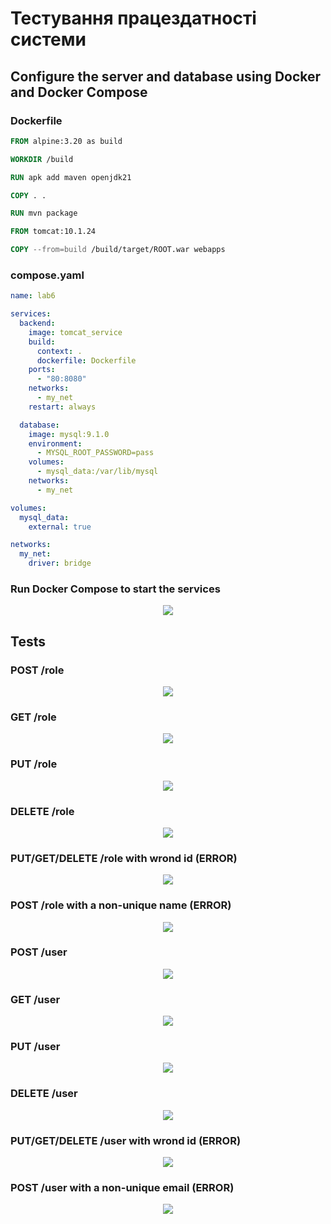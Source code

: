 # Тестування працездатності системи

## Configure the server and database using Docker and Docker Compose

### Dockerfile

```Dockerfile
FROM alpine:3.20 as build

WORKDIR /build

RUN apk add maven openjdk21

COPY . .

RUN mvn package

FROM tomcat:10.1.24

COPY --from=build /build/target/ROOT.war webapps
```

### compose.yaml

```yaml
name: lab6

services:
  backend:
    image: tomcat_service
    build:
      context: .
      dockerfile: Dockerfile
    ports:
      - "80:8080"
    networks:
      - my_net
    restart: always

  database:
    image: mysql:9.1.0
    environment:
      - MYSQL_ROOT_PASSWORD=pass
    volumes:
      - mysql_data:/var/lib/mysql
    networks:
      - my_net

volumes:
  mysql_data:
    external: true

networks:
  my_net:
    driver: bridge
```

### Run Docker Compose to start the services

<p align="center">
    <img src="./img0.jpg">
</p>

## Tests

### POST /role

<p align="center">
    <img src="./img1.png">
</p>

### GET /role

<p align="center">
    <img src="./img2.png">
</p>


### PUT /role

<p align="center">
    <img src="./img3.png">
</p>


### DELETE /role

<p align="center">
    <img src="./img4.png">
</p>


### PUT/GET/DELETE /role with wrond id (ERROR)

<p align="center">
    <img src="./img5.png">
</p>


### POST /role with a non-unique name (ERROR)

<p align="center">
    <img src="./img6.png">
</p>

### POST /user

<p align="center">
    <img src="./img21.png">
</p>

### GET /user

<p align="center">
    <img src="./img22.png">
</p>


### PUT /user

<p align="center">
    <img src="./img23.png">
</p>


### DELETE /user

<p align="center">
    <img src="./img24.png">
</p>


### PUT/GET/DELETE /user with wrond id (ERROR)

<p align="center">
    <img src="./img25.png">
</p>


### POST /user with a non-unique email (ERROR)

<p align="center">
    <img src="./img26.png">
</p>

